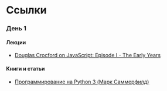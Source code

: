 # Ссылки

### День 1

#### Лекции
- [Douglas Crocford on JavaScript: Episode I - The Early Years](https://www.youtube.com/watch?v=JxAXlJEmNMg&index=7&list=PL62E185BB8577B63D)


#### Книги и статьи
- [Программирование на Python 3 (Марк Саммерфилд)](http://pythonworld.ru/bookshop/8.html)